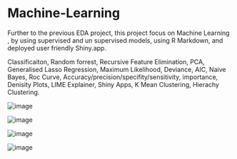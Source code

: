 # Machine-Learning

Further to the previous EDA project, this project focus on Machine Learning , by using supervised and un supervised models, using R Markdown, and deployed user friendly Shiny.app. 

Classificaiton, Random forrest, Recursive Feature Elimination, PCA, Generalised Lasso Regression, Maximum Likelihood, Deviance, AIC, Naive Bayes, Roc Curve, Accuracy/precision/specifity/sensitivity, importance, Denisity Plots, LIME Explainer, Shiny Apps, K Mean Clustering, Hierachy Clustering.

![image](https://github.com/coffeemartin/Machine-Learning/assets/73702415/c4faa7ae-a33e-414e-b8e6-d70d2e294e6d)

![image](https://github.com/coffeemartin/Machine-Learning/assets/73702415/4bd7d274-1f37-44ef-b3d2-b844aae3acaf)

![image](https://github.com/coffeemartin/Machine-Learning/assets/73702415/7767ee89-41c6-4f73-86c2-b0f53bc6cff7)

![image](https://github.com/coffeemartin/Machine-Learning/assets/73702415/2f71fe27-37e3-475c-af23-fe335821a6de)



